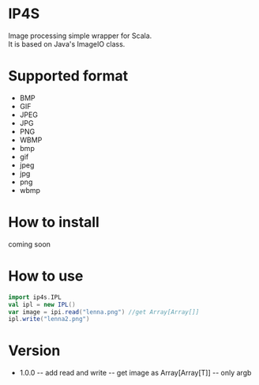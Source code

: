 # IP4S
Image processing simple wrapper for Scala.  
It is based on Java's ImageIO class.

# Supported format
- BMP
- GIF
- JPEG
- JPG
- PNG 
- WBMP
- bmp
- gif
- jpeg
- jpg
- png
- wbmp

# How to install
coming soon  

# How to use

```scala
import ip4s.IPL
val ipl = new IPL()
var image = ipi.read("lenna.png") //get Array[Array[]]
ipl.write("lenna2.png")
```

# Version
- 1.0.0
-- add read and write
-- get image as Array[Array[T]]
-- only argb
